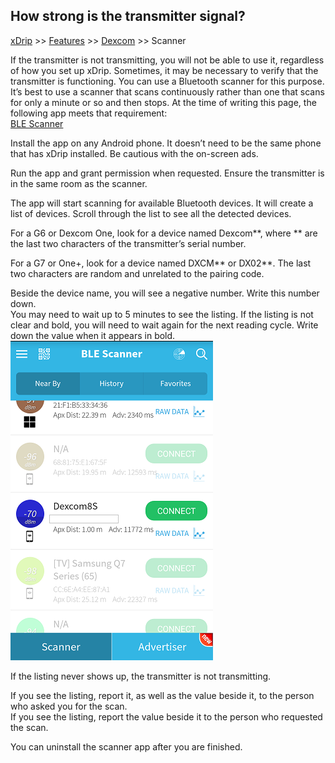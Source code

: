 ## How strong is the transmitter signal?
[xDrip](../README.md) >> [Features](Features_page.md) >> [Dexcom](./Dexcom_page.md) >> Scanner  
  
If the transmitter is not transmitting, you will not be able to use it, regardless of how you set up xDrip. Sometimes, it may be necessary to verify that the transmitter is functioning. You can use a Bluetooth scanner for this purpose. It’s best to use a scanner that scans continuously rather than one that scans for only a minute or so and then stops. At the time of writing this page, the following app meets that requirement:  
[BLE Scanner](https://play.google.com/store/apps/details?id=com.macdom.ble.blescanner)  

Install the app on any Android phone. It doesn’t need to be the same phone that has xDrip installed. Be cautious with the on-screen ads.  
  
Run the app and grant permission when requested. Ensure the transmitter is in the same room as the scanner.  
  
The app will start scanning for available Bluetooth devices. It will create a list of devices. Scroll through the list to see all the detected devices.  
  
For a G6 or Dexcom One, look for a device named Dexcom\*\*, where \*\* are the last two characters of the transmitter’s serial number.  
  
For a G7 or One+, look for a device named DXCM\*\* or DX02\*\*.  The last two characters are random and unrelated to the pairing code.  
  
Beside the device name, you will see a negative number. Write this number down.  
You may need to wait up to 5 minutes to see the listing. If the listing is not clear and bold, you will need to wait again for the next reading cycle. Write down the value when it appears in bold.   
![](./images/ble_scanner.png)  
  
If the listing never shows up, the transmitter is not transmitting.  
  
If you see the listing, report it, as well as the value beside it, to the person who asked you for the scan.  
If you see the listing, report the value beside it to the person who requested the scan.  
  
You can uninstall the scanner app after you are finished.  
  
